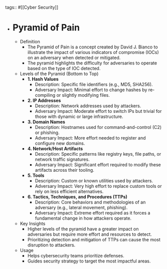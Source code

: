 tags:: #[[Cyber Security]]

- # Pyramid of Pain
	- Definition
		- The Pyramid of Pain is a concept created by David J. Bianco to illustrate the impact of various indicators of compromise (IOCs) on an adversary when detected or mitigated.
		- The pyramid highlights the difficulty for adversaries to operate based on the type of IOC detected.
	- Levels of the Pyramid (Bottom to Top)
		- **1. Hash Values**
			- Description: Specific file identifiers (e.g., MD5, SHA256).
			- Adversary Impact: Minimal effort to change hashes by re-compiling or slightly modifying files.
		- **2. IP Addresses**
			- Description: Network addresses used by attackers.
			- Adversary Impact: Moderate effort to switch IPs but trivial for those with dynamic or large infrastructure.
		- **3. Domain Names**
			- Description: Hostnames used for command-and-control (C2) or phishing.
			- Adversary Impact: More effort needed to register and configure new domains.
		- **4. Network/Host Artifacts**
			- Description: Specific patterns like registry keys, file paths, or network traffic signatures.
			- Adversary Impact: Significant effort required to modify these artifacts across their tooling.
		- **5. Tools**
			- Description: Custom or known utilities used by attackers.
			- Adversary Impact: Very high effort to replace custom tools or rely on less efficient alternatives.
		- **6. Tactics, Techniques, and Procedures (TTPs)**
			- Description: Core behaviors and methodologies of an adversary (e.g., lateral movement, phishing).
			- Adversary Impact: Extreme effort required as it forces a fundamental change in how attackers operate.
	- Key Insights
		- Higher levels of the pyramid have a greater impact on adversaries but require more effort and resources to detect.
		- Prioritizing detection and mitigation of TTPs can cause the most disruption to attackers.
	- Usage
		- Helps cybersecurity teams prioritize defenses.
		- Guides security strategy to target the most impactful areas.